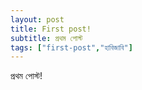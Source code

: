 ```yaml
---
layout: post
title: First post!
subtitle: প্রথম পোস্ট
tags: ["first-post","হাবিজাবি"]
---
```


প্রথম পোস্ট!
